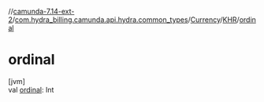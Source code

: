 //[camunda-7.14-ext-2](../../../../index.md)/[com.hydra_billing.camunda.api.hydra.common_types](../../index.md)/[Currency](../index.md)/[KHR](index.md)/[ordinal](ordinal.md)

# ordinal

[jvm]\
val [ordinal](ordinal.md): Int
